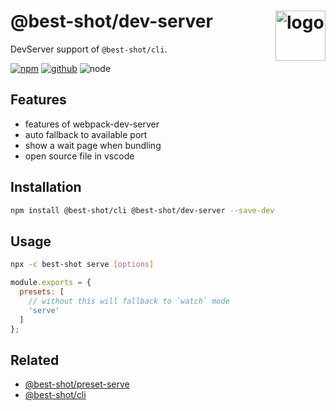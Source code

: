 # @best-shot/dev-server <img src="https://cdn.jsdelivr.net/gh/best-shot/best-shot/packages/core/logo.svg" alt="logo" height="80" align="right">

DevServer support of `@best-shot/cli`.

[![npm][npm-badge]][npm-url]
[![github][github-badge]][github-url]
![node][node-badge]

[npm-url]: https://www.npmjs.com/package/@best-shot/dev-server
[npm-badge]: https://img.shields.io/npm/v/@best-shot/dev-server.svg?style=flat-square&logo=npm
[github-url]: https://github.com/best-shot/best-shot/tree/master/packages/dev-server
[github-badge]: https://img.shields.io/npm/l/@best-shot/dev-server.svg?style=flat-square&colorB=blue&logo=github
[node-badge]: https://img.shields.io/node/v/@best-shot/dev-server.svg?style=flat-square&colorB=green&logo=node.js

## Features

- features of webpack-dev-server
- auto fallback to available port
- show a wait page when bundling
- open source file in vscode

## Installation

```bash
npm install @best-shot/cli @best-shot/dev-server --save-dev
```

## Usage

```bash
npx -c best-shot serve [options]
```

```cjs
module.exports = {
  presets: [
    // without this will fallback to `watch` mode
    'serve'
  ]
};
```

## Related

- [@best-shot/preset-serve](../preset-serve)
- [@best-shot/cli](../cli)
